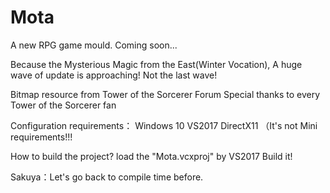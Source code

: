 # Mota

A new RPG game mould.
Coming soon...

Because the Mysterious Magic from the East(Winter Vocation),
A huge wave of update is approaching! Not the last wave!

Bitmap resource from Tower of the Sorcerer Forum
Special thanks to every Tower of the Sorcerer fan

Configuration requirements：
Windows 10
VS2017
DirectX11
（It's not Mini requirements!!!

How to build the project?
load the "Mota.vcxproj" by VS2017
Build it!

Sakuya：Let's go back to compile time before.
